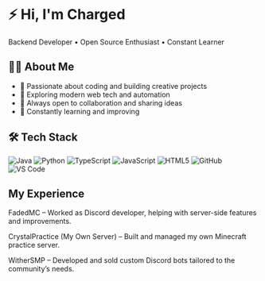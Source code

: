 # ⚡ Hi, I'm Charged  

Backend Developer • Open Source Enthusiast • Constant Learner  

## 👨‍💻 About Me  
- 🌟 Passionate about coding and building creative projects  
- 🔧 Exploring modern web tech and automation  
- 🤝 Always open to collaboration and sharing ideas  
- 🚀 Constantly learning and improving  

## 🛠 Tech Stack  
![Java](https://img.shields.io/badge/Java-ED8B00?style=for-the-badge&logo=openjdk&logoColor=white)
![Python](https://img.shields.io/badge/Python-3776AB?style=for-the-badge&logo=python&logoColor=white)
![TypeScript](https://img.shields.io/badge/TypeScript-007ACC?style=for-the-badge&logo=typescript&logoColor=white)
![JavaScript](https://img.shields.io/badge/JavaScript-F7DF1E?style=for-the-badge&logo=javascript&logoColor=black)
![HTML5](https://img.shields.io/badge/HTML5-E34F26?style=for-the-badge&logo=html5&logoColor=white)
![GitHub](https://img.shields.io/badge/GitHub-100000?style=for-the-badge&logo=github&logoColor=white)
![VS Code](https://img.shields.io/badge/VS%20Code-0078d7?style=for-the-badge&logo=visualstudiocode&logoColor=white)

## My Experience




FadedMC – Worked as Discord  developer, helping with server-side features and improvements.

CrystalPractice (My Own Server) – Built and managed my own Minecraft practice server.

WitherSMP – Developed and sold custom Discord bots tailored to the community’s needs.

